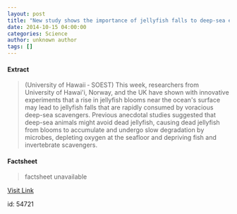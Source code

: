 ```yaml
---
layout: post
title: "New study shows the importance of jellyfish falls to deep-sea ecosystem"
date: 2014-10-15 04:00:00
categories: Science
author: unknown author
tags: []
---
```



#### Extract
>(University of Hawaii &#8209; SOEST) This week, researchers from University of Hawai'i, Norway, and the UK have shown with innovative experiments that a rise in jellyfish blooms near the ocean's surface may lead to jellyfish falls that are rapidly consumed by voracious deep-sea scavengers. Previous anecdotal studies suggested that deep-sea animals might avoid dead jellyfish, causing dead jellyfish from blooms to accumulate and undergo slow degradation by microbes, depleting oxygen at the seafloor and depriving fish and invertebrate scavengers.

#### Factsheet
>factsheet unavailable

[Visit Link](http://www.eurekalert.org/pub_releases/2014-10/uoh-nss101514.php)

id:   54721
